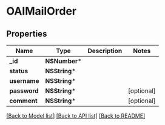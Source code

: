 # OAIMailOrder

## Properties
Name | Type | Description | Notes
------------ | ------------- | ------------- | -------------
**_id** | **NSNumber*** |  | 
**status** | **NSString*** |  | 
**username** | **NSString*** |  | 
**password** | **NSString*** |  | [optional] 
**comment** | **NSString*** |  | [optional] 

[[Back to Model list]](../README.md#documentation-for-models) [[Back to API list]](../README.md#documentation-for-api-endpoints) [[Back to README]](../README.md)


